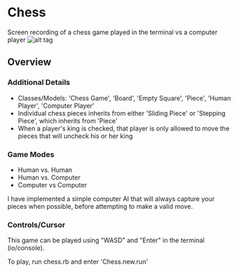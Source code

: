 # Chess

Screen recording of a chess game played in the terminal vs a computer player
![alt tag](https://raw.github.com/cyspath/Chess/master/chess.gif)

## Overview


### Additional Details
* Classes/Models: 'Chess Game', 'Board', 'Empty Square', 'Piece', 'Human Player', 'Computer Player'
* Individual chess pieces inherits from either 'Sliding Piece' or 'Stepping Piece', which inherits from 'Piece'
* When a player's king is checked, that player is only allowed to move the pieces that will uncheck his or her king

### Game Modes
* Human vs. Human
* Human vs. Computer
* Computer vs Computer

I have implemented a simple computer AI that will always capture your pieces when possible, before attempting to make a valid move.

### Controls/Cursor

This game can be played using "WASD" and "Enter" in the terminal (io/console).

To play, run chess.rb and enter 'Chess.new.run'
